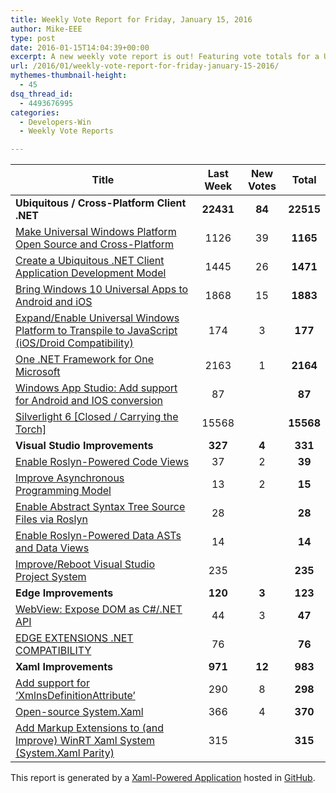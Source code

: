 ```yaml
---
title: Weekly Vote Report for Friday, January 15, 2016
author: Mike-EEE
type: post
date: 2016-01-15T14:04:39+00:00
excerpt: A new weekly vote report is out! Featuring vote totals for a Ubiquitous / Cross-Platform Client .NET (22,515 Votes), Visual Studio Improvements (331 Votes), Edge Improvements (123 Total Votes), and Xaml Improvements (983 Total Votes).
url: /2016/01/weekly-vote-report-for-friday-january-15-2016/
mythemes-thumbnail-height:
  - 45
dsq_thread_id:
  - 4493676995
categories:
  - Developers-Win
  - Weekly Vote Reports

---
```

| Title                                                                                              | Last Week |      <span class="new">New Votes</span>      |   Total   |
| -------------------------------------------------------------------------------------------------- |:---------:|:--------------------------------------------:|:---------:|
| **Ubiquitous / Cross-Platform Client .NET**                                                        | **22431** | <span class="new"><strong>84</strong></span> | **22515** |
| [Make Universal Windows Platform Open Source and Cross-Platform][1]                                |   1126    |         <span class="new">39</span>          | **1165**  |
| [Create a Ubiquitous .NET Client Application Development Model][2]                                 |   1445    |         <span class="new">26</span>          | **1471**  |
| [Bring Windows 10 Universal Apps to Android and iOS][3]                                            |   1868    |         <span class="new">15</span>          | **1883**  |
| [Expand/Enable Universal Windows Platform to Transpile to JavaScript (iOS/Droid Compatibility)][4] |    174    |          <span class="new">3</span>          |  **177**  |
| [One .NET Framework for One Microsoft][5]                                                          |   2163    |          <span class="new">1</span>          | **2164**  |
| [Windows App Studio: Add support for Android and IOS conversion][6]                                |    87     |          <span class="new"></span>           |  **87**   |
| [Silverlight 6 [Closed / Carrying the Torch]][7]                                                   |   15568   |          <span class="new"></span>           | **15568** |
| **Visual Studio Improvements**                                                                     |  **327**  | <span class="new"><strong>4</strong></span>  |  **331**  |
| [Enable Roslyn-Powered Code Views][8]                                                              |    37     |          <span class="new">2</span>          |  **39**   |
| [Improve Asynchronous Programming Model][9]                                                        |    13     |          <span class="new">2</span>          |  **15**   |
| [Enable Abstract Syntax Tree Source Files via Roslyn][10]                                          |    28     |          <span class="new"></span>           |  **28**   |
| [Enable Roslyn-Powered Data ASTs and Data Views][11]                                               |    14     |          <span class="new"></span>           |  **14**   |
| [Improve/Reboot Visual Studio Project System][12]                                                  |    235    |          <span class="new"></span>           |  **235**  |
| **Edge Improvements**                                                                              |  **120**  | <span class="new"><strong>3</strong></span>  |  **123**  |
| [WebView: Expose DOM as C#/.NET API][13]                                                           |    44     |          <span class="new">3</span>          |  **47**   |
| [EDGE EXTENSIONS .NET COMPATIBILITY][14]                                                           |    76     |          <span class="new"></span>           |  **76**   |
| **Xaml Improvements**                                                                              |  **971**  | <span class="new"><strong>12</strong></span> |  **983**  |
| [Add support for &#8216;XmlnsDefinitionAttribute&#8217;][15]                                       |    290    |          <span class="new">8</span>          |  **298**  |
| [Open-source System.Xaml][16]                                                                      |    366    |          <span class="new">4</span>          |  **370**  |
| [Add Markup Extensions to (and Improve) WinRT Xaml System (System.Xaml Parity)][17]                |    315    |          <span class="new"></span>           |  **315**  |

This report is generated by a [Xaml-Powered Application][18] hosted in [GitHub][19].

 [1]: https://wpdev.uservoice.com/forums/110705-dev-platform/suggestions/7989744-make-universal-windows-platform-open-source-and-cr
 [2]: http://visualstudio.uservoice.com/forums/121579-visual-studio/suggestions/10027638-create-a-ubiquitous-net-client-application-develo
 [3]: https://visualstudio.uservoice.com/forums/121579-visual-studio-2015/suggestions/8912350-bring-windows-10-universal-apps-to-android-and-ios
 [4]: https://wpdev.uservoice.com/forums/110705-dev-platform/suggestions/7897380-expand-enable-universal-windows-platform-to-transp
 [5]: http://visualstudio.uservoice.com/forums/121579-visual-studio-2015/suggestions/4249140-one-net-framework-for-one-microsoft
 [6]: https://wpdev.uservoice.com/forums/216486-windows-app-studio/suggestions/9550647-add-support-for-andriod-and-ios-conversion
 [7]: http://visualstudio.uservoice.com/forums/121579-visual-studio/suggestions/3556619-silverlight-6
 [8]: http://visualstudio.uservoice.com/forums/121579-visual-studio/suggestions/10020390-enable-roslyn-powered-code-views
 [9]: http://visualstudio.uservoice.com/forums/121579-visual-studio/suggestions/9126493-improve-asynchronous-programming-model
 [10]: http://visualstudio.uservoice.com/forums/121579-visual-studio-2015/suggestions/7066885-enable-abstract-syntax-tree-source-files-via-rosly
 [11]: http://visualstudio.uservoice.com/forums/121579-visual-studio/suggestions/10020525-enable-roslyn-powered-data-asts-and-data-views
 [12]: http://visualstudio.uservoice.com/forums/121579-visual-studio/suggestions/9347001-improve-reboot-visual-studio-project-system
 [13]: https://wpdev.uservoice.com/forums/110705-dev-platform/suggestions/9126583-webview-expose-dom-as-c-net-api
 [14]: https://wpdev.uservoice.com/forums/257854-microsoft-edge-developer/suggestions/9467958-edge-extensions-net-compatibility
 [15]: https://wpdev.uservoice.com/forums/110705-universal-windows-platform/suggestions/9523650-add-support-for-xmlnsdefinitionattribute
 [16]: http://visualstudio.uservoice.com/forums/121579-visual-studio-2015/suggestions/11234259-open-source-system-xaml
 [17]: https://wpdev.uservoice.com/forums/110705-dev-platform/suggestions/7232264-add-markup-extensions-to-and-improve-winrt-xaml
 [18]: https://imgflip.com/i/h6ho2
 [19]: https://github.com/DevelopersWin/VoteReporter